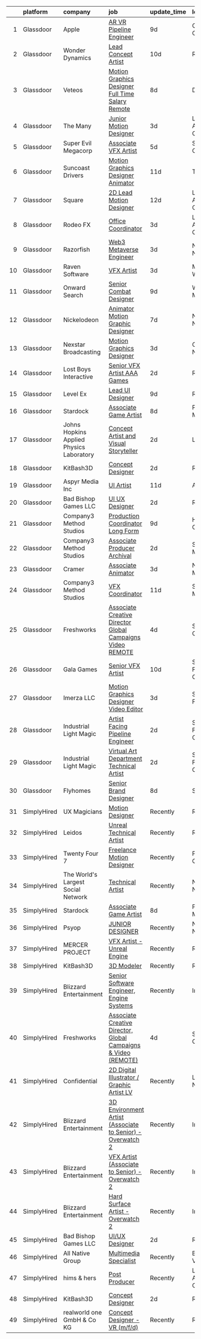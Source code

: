 

|    | platform    | company                                  | job                                                                                                                                                                                                                                                                                                                                                                                                                                                                                                                                                                                                                                                                                                                                                                                                                                                                                                                                                                                                                                                                                                                                                                                                                                                                                                                                                                      | update_time   | location          |
|---:|:------------|:-----------------------------------------|:-------------------------------------------------------------------------------------------------------------------------------------------------------------------------------------------------------------------------------------------------------------------------------------------------------------------------------------------------------------------------------------------------------------------------------------------------------------------------------------------------------------------------------------------------------------------------------------------------------------------------------------------------------------------------------------------------------------------------------------------------------------------------------------------------------------------------------------------------------------------------------------------------------------------------------------------------------------------------------------------------------------------------------------------------------------------------------------------------------------------------------------------------------------------------------------------------------------------------------------------------------------------------------------------------------------------------------------------------------------------------|:--------------|:------------------|
|  1 | Glassdoor   | Apple                                    | [AR VR Pipeline Engineer](https://www.glassdoor.com/partner/jobListing.htm?pos=101&ao=1110586&s=58&guid=00000181e6e66eb68c41aa45e293ea18&src=GD_JOB_AD&t=SR&vt=w&cs=1_ac376b15&cb=1657436270705&jobListingId=1007972446568&cpc=9908D8D4413DBB8A&jrtk=3-0-1g7jecrs3jrov801-1g7jecrsgi9j6800-9903d7e89b77dc0a--6NYlbfkN0BvKrLyj5gPmtZO9T8euul8TCxuuKNOtzRJOomxnwSEodTz2Bc-sPZlt2Zgji_QUXEWVZWMiZmYmKSy3wQ7FLJvGu9aVboPlPi7AnS5PdGfOx_xPfqCeqZwb3sN5sK4BdZ5Hs6nZeMisIfxf0uAoycRp7fBD4S6dHicStEinkhGtn2CnBGlbjypZUtKSkOtV1A4zJjJh8G6xy9BtJ0DK-AhDWLtmxRxB1zgRcwsF5-KEopOltVKA7lT2VZvBNGOMgapEECqYFp28RNb_DESKg-KsCZSK8hcnR6ulxhtMx4yEnMzPBipaLLKXierYuM_4h7V-gmq5Rt68KXIqAKpnlLvawFnXP5WGdEBKfRt8RakQWNwmgbDYMC-BnHhaLcfLoLs0HdbGAYdWoosCp9Jrg_ZicRGK87WBGZdg44aKXTfX6UiYyY_NeWbn3ag06ONzvkTTqFzuBjSz0C4Hy8bYY0o8zFITaWLTEnDCucAYgQrCvB5UFCWotu71OyVYt_WPr4IdXVursPw4noji2Qw835FKTBRUTPQDzipcnah218K8AhCTurkm17z2IUn3MHuS_Aw0V2et93cO8U7yR-q3yUWZnMVZNYt1g2Y31x5Yn_kOizgK02vhTFQSBHOTHxf5aH4O00nWlOFAuIwVvJcrz3RrA_OULURpUVp5mHfHiSjEN_vPa_7RGMAOeZ4fFCJ_EK-Lq3i2_bg5mBKONEehQ2b0u6ZuphEi9pJ-SDRJfqiqBJpLsnKmJJ9ZDLQAkef5GIAAiwn1p31ETHLlCCI27_-SHoZzUPDw7rFx5gIbhLH2PxYqsGpOvDKQKt6pa04sbR1mHgY0EKe560o8mwPEnzKZGyWObz3Fl_V5DZOe1hpSl_sqNgQBlesMxMxXT9J8h66Otllyv5tXPsnGLvO3X6lxC3LwdbCCJHQqeYYuNJ2enK9bX0_KfXyLBOmWjyEcPUNSikTzUWCKQ%3D%3D)                                | 9d            | Cupertino, CA     |
|  2 | Glassdoor   | Wonder Dynamics                          | [Lead Concept Artist](https://www.glassdoor.com/partner/jobListing.htm?pos=121&ao=1136043&s=58&guid=00000181e6e66eb68c41aa45e293ea18&src=GD_JOB_AD&t=SR&vt=w&ea=1&cs=1_1ee6fd40&cb=1657436270709&jobListingId=1007971597156&jrtk=3-0-1g7jecrs3jrov801-1g7jecrsgi9j6800-29e5f0f4bf44200e-)                                                                                                                                                                                                                                                                                                                                                                                                                                                                                                                                                                                                                                                                                                                                                                                                                                                                                                                                                                                                                                                                                | 10d           | Remote            |
|  3 | Glassdoor   | Veteos                                   | [Motion Graphics Designer  Full Time  Salary  Remote ](https://www.glassdoor.com/partner/jobListing.htm?pos=123&ao=1136043&s=58&guid=00000181e6e66eb68c41aa45e293ea18&src=GD_JOB_AD&t=SR&vt=w&ea=1&cs=1_8fb505c5&cb=1657436270709&jobListingId=1007978151719&jrtk=3-0-1g7jecrs3jrov801-1g7jecrsgi9j6800-e0056f8ede578fc3-)                                                                                                                                                                                                                                                                                                                                                                                                                                                                                                                                                                                                                                                                                                                                                                                                                                                                                                                                                                                                                                               | 8d            | Denver, CO        |
|  4 | Glassdoor   | The Many                                 | [Junior Motion Designer](https://www.glassdoor.com/partner/jobListing.htm?pos=107&ao=1136043&s=58&guid=00000181e6e66eb68c41aa45e293ea18&src=GD_JOB_AD&t=SR&vt=w&cs=1_042d8a6f&cb=1657436270707&jobListingId=1007988372593&jrtk=3-0-1g7jecrs3jrov801-1g7jecrsgi9j6800-5516b2d00f8e4e8a-)                                                                                                                                                                                                                                                                                                                                                                                                                                                                                                                                                                                                                                                                                                                                                                                                                                                                                                                                                                                                                                                                                  | 3d            | Los Angeles, CA   |
|  5 | Glassdoor   | Super Evil Megacorp                      | [Associate VFX Artist](https://www.glassdoor.com/partner/jobListing.htm?pos=116&ao=1136043&s=58&guid=00000181e6e66eb68c41aa45e293ea18&src=GD_JOB_AD&t=SR&vt=w&cs=1_bf1dd616&cb=1657436270708&jobListingId=1007982602575&jrtk=3-0-1g7jecrs3jrov801-1g7jecrsgi9j6800-5801e144a67c1d22-)                                                                                                                                                                                                                                                                                                                                                                                                                                                                                                                                                                                                                                                                                                                                                                                                                                                                                                                                                                                                                                                                                    | 5d            | San Mateo, CA     |
|  6 | Glassdoor   | Suncoast Drivers                         | [Motion Graphics Designer   Animator](https://www.glassdoor.com/partner/jobListing.htm?pos=108&ao=1136043&s=58&guid=00000181e6e66eb68c41aa45e293ea18&src=GD_JOB_AD&t=SR&vt=w&ea=1&cs=1_36aedef0&cb=1657436270707&jobListingId=1007969831950&jrtk=3-0-1g7jecrs3jrov801-1g7jecrsgi9j6800-1b83693b1783fc8e-)                                                                                                                                                                                                                                                                                                                                                                                                                                                                                                                                                                                                                                                                                                                                                                                                                                                                                                                                                                                                                                                                | 11d           | Tampa, FL         |
|  7 | Glassdoor   | Square                                   | [2D Lead Motion Designer](https://www.glassdoor.com/partner/jobListing.htm?pos=113&ao=1136043&s=58&guid=00000181e6e66eb68c41aa45e293ea18&src=GD_JOB_AD&t=SR&vt=w&cs=1_c8d3404a&cb=1657436270708&jobListingId=1007967691058&jrtk=3-0-1g7jecrs3jrov801-1g7jecrsgi9j6800-5701a8ccb851bf07-)                                                                                                                                                                                                                                                                                                                                                                                                                                                                                                                                                                                                                                                                                                                                                                                                                                                                                                                                                                                                                                                                                 | 12d           | Los Angeles, CA   |
|  8 | Glassdoor   | Rodeo FX                                 | [Office Coordinator](https://www.glassdoor.com/partner/jobListing.htm?pos=128&ao=1136043&s=58&guid=00000181e6e66eb68c41aa45e293ea18&src=GD_JOB_AD&t=SR&vt=w&ea=1&cs=1_4a6a0dd6&cb=1657436270709&jobListingId=1007988971088&jrtk=3-0-1g7jecrs3jrov801-1g7jecrsgi9j6800-a140d920125e5679-)                                                                                                                                                                                                                                                                                                                                                                                                                                                                                                                                                                                                                                                                                                                                                                                                                                                                                                                                                                                                                                                                                 | 3d            | Los Angeles, CA   |
|  9 | Glassdoor   | Razorfish                                | [Web3 Metaverse Engineer](https://www.glassdoor.com/partner/jobListing.htm?pos=130&ao=1136043&s=58&guid=00000181e6e66eb68c41aa45e293ea18&src=GD_JOB_AD&t=SR&vt=w&ea=1&cs=1_f15cddb1&cb=1657436270709&jobListingId=1007988975702&jrtk=3-0-1g7jecrs3jrov801-1g7jecrsgi9j6800-17270b81cebf40d2-)                                                                                                                                                                                                                                                                                                                                                                                                                                                                                                                                                                                                                                                                                                                                                                                                                                                                                                                                                                                                                                                                            | 3d            | New York, NY      |
| 10 | Glassdoor   | Raven Software                           | [VFX Artist](https://www.glassdoor.com/partner/jobListing.htm?pos=112&ao=1136043&s=58&guid=00000181e6e66eb68c41aa45e293ea18&src=GD_JOB_AD&t=SR&vt=w&cs=1_286cdc03&cb=1657436270708&jobListingId=1007987723811&jrtk=3-0-1g7jecrs3jrov801-1g7jecrsgi9j6800-541dbd7a88c3dc6a-)                                                                                                                                                                                                                                                                                                                                                                                                                                                                                                                                                                                                                                                                                                                                                                                                                                                                                                                                                                                                                                                                                              | 3d            | Middleton, WI     |
| 11 | Glassdoor   | Onward Search                            | [Senior Combat Designer](https://www.glassdoor.com/partner/jobListing.htm?pos=102&ao=1110586&s=58&guid=00000181e6e66eb68c41aa45e293ea18&src=GD_JOB_AD&t=SR&vt=w&cs=1_fab40f57&cb=1657436270706&jobListingId=1007972439471&cpc=654405A9B1E0A9F5&jrtk=3-0-1g7jecrs3jrov801-1g7jecrsgi9j6800-8cbed070fbd80a28--6NYlbfkN0B7YoEZZ2QAGDyEGGmBPAUWSHc1Mt3sMCn9FehKcWA3w1hdwjpEweHGJ9uPpOtWDZpvXRNrbhHrEP5JJ_q2M0aP47yi_2bf_wYILmKa40s0tHYqJyQTQi9rHGBw67q81jRpZsJpKWhkFe1wf-0scMFTKQNL0Rx8pbAI1XPjWu6pnl--ot6QxjEoqQTfvCZyJdb6uABSZ8t35Ei5ljU3x_I79pcd8eJI7jDlvUQdIFph29o_X9co1Hsa02nmDilXToli6JC08EobyTD-AYclfTW0A_CGhpVjAVDTVHTNa4c5uC92cK5swzcneBr62Ju1GfGq4FisD4srUdMU-8HzzAeFNOzcetkLWjk1E5AH7LkXJFXuBGQCPMbJdqXZNG6MXNmBDCroZRgCL5smfdCbhH09yLh19vp0RR_udRBO7AxPSFtt8d-MxLoQsLVNLQIrv7ZoYh6c_hHJEg1FSi-XsFtIIHagCh9x81CoGdX7RUP5TPx0BQBH-DH3N46aj2iFPqklt1LRA1svxfNemhP24ExEjpzgauUpm4fIES-jiS3QtX_Nq0ajtnX1BJDWNreT5HKPIl-bzBQ4xNW96LQQGmpVBGKhUmKdVXbzB126daHg3k5WhIiFJ_i8gZ3UCw3ot2LYzjGTU2nGKKRPbCSn07j3faRfJVeDvcvwdB_3NhdEj-7tfVGNGIMGqCfaf7fIatDa__cO27n3LVCYE8R2_zlDmswu7TmuMe9ouK_YuAQDiE7chFYRy7PALLcHrNBOP3AF7pnW47RGwt-NmsdGhIZhl7_pGLcg-uCBft_svKg49fGl5VZRVP6Xh31NzHXejpzvSa-5elPYSCFFmknXcjI-Eior8k5eFk1R-A-IHybptZG_XHozgQkKIPGTyl025R4QmCseJqEUmJYY1hPHauDjx1htH_1rsFyWD0W1pzvjApH0NqLGIO5iH5wl0Vg4-h-l6egvSoo1Ce2k2oYlQo2lSPm4soEURahWHbiIoi1s_A%3D%3D) | 9d            | Waltham, MA       |
| 12 | Glassdoor   | Nickelodeon                              | [Animator Motion Graphic Designer](https://www.glassdoor.com/partner/jobListing.htm?pos=105&ao=1136043&s=58&guid=00000181e6e66eb68c41aa45e293ea18&src=GD_JOB_AD&t=SR&vt=w&cs=1_95f9dd9b&cb=1657436270706&jobListingId=1007978806056&jrtk=3-0-1g7jecrs3jrov801-1g7jecrsgi9j6800-fa68167173d08f3f-)                                                                                                                                                                                                                                                                                                                                                                                                                                                                                                                                                                                                                                                                                                                                                                                                                                                                                                                                                                                                                                                                        | 7d            | New York, NY      |
| 13 | Glassdoor   | Nexstar Broadcasting                     | [Motion Graphics Designer](https://www.glassdoor.com/partner/jobListing.htm?pos=126&ao=1136043&s=58&guid=00000181e6e66eb68c41aa45e293ea18&src=GD_JOB_AD&t=SR&vt=w&cs=1_e8b0f1ed&cb=1657436270709&jobListingId=1007987890049&jrtk=3-0-1g7jecrs3jrov801-1g7jecrsgi9j6800-645467b4d0a36a75-)                                                                                                                                                                                                                                                                                                                                                                                                                                                                                                                                                                                                                                                                                                                                                                                                                                                                                                                                                                                                                                                                                | 3d            | Charlotte, NC     |
| 14 | Glassdoor   | Lost Boys Interactive                    | [Senior VFX Artist   AAA Games](https://www.glassdoor.com/partner/jobListing.htm?pos=119&ao=1136043&s=58&guid=00000181e6e66eb68c41aa45e293ea18&src=GD_JOB_AD&t=SR&vt=w&ea=1&cs=1_0a43f049&cb=1657436270709&jobListingId=1007991726271&jrtk=3-0-1g7jecrs3jrov801-1g7jecrsgi9j6800-2beb35be38b69092-)                                                                                                                                                                                                                                                                                                                                                                                                                                                                                                                                                                                                                                                                                                                                                                                                                                                                                                                                                                                                                                                                      | 2d            | Remote            |
| 15 | Glassdoor   | Level Ex                                 | [Lead UI Designer](https://www.glassdoor.com/partner/jobListing.htm?pos=117&ao=1136043&s=58&guid=00000181e6e66eb68c41aa45e293ea18&src=GD_JOB_AD&t=SR&vt=w&cs=1_57a1ecb6&cb=1657436270708&jobListingId=1007974633441&jrtk=3-0-1g7jecrs3jrov801-1g7jecrsgi9j6800-f8e1bf016c9731b0-)                                                                                                                                                                                                                                                                                                                                                                                                                                                                                                                                                                                                                                                                                                                                                                                                                                                                                                                                                                                                                                                                                        | 9d            | Remote            |
| 16 | Glassdoor   | Stardock                                 | [Associate Game Artist](https://www.glassdoor.com/partner/jobListing.htm?pos=118&ao=1136043&s=58&guid=00000181e6e66eb68c41aa45e293ea18&src=GD_JOB_AD&t=SR&vt=w&ea=1&cs=1_9de7d134&cb=1657436270708&jobListingId=1007978321333&jrtk=3-0-1g7jecrs3jrov801-1g7jecrsgi9j6800-7f25c73feaabf33d-)                                                                                                                                                                                                                                                                                                                                                                                                                                                                                                                                                                                                                                                                                                                                                                                                                                                                                                                                                                                                                                                                              | 8d            | Plymouth, MI      |
| 17 | Glassdoor   | Johns Hopkins Applied Physics Laboratory | [Concept Artist and Visual Storyteller](https://www.glassdoor.com/partner/jobListing.htm?pos=110&ao=1136043&s=58&guid=00000181e6e66eb68c41aa45e293ea18&src=GD_JOB_AD&t=SR&vt=w&cs=1_52268835&cb=1657436270707&jobListingId=1007990323575&jrtk=3-0-1g7jecrs3jrov801-1g7jecrsgi9j6800-caf3af526954e90d-)                                                                                                                                                                                                                                                                                                                                                                                                                                                                                                                                                                                                                                                                                                                                                                                                                                                                                                                                                                                                                                                                   | 2d            | Laurel, MD        |
| 18 | Glassdoor   | KitBash3D                                | [Concept Designer](https://www.glassdoor.com/partner/jobListing.htm?pos=103&ao=1136043&s=58&guid=00000181e6e66eb68c41aa45e293ea18&src=GD_JOB_AD&t=SR&vt=w&ea=1&cs=1_59aa5a08&cb=1657436270706&jobListingId=1007991297272&jrtk=3-0-1g7jecrs3jrov801-1g7jecrsgi9j6800-78377495064bd2eb-)                                                                                                                                                                                                                                                                                                                                                                                                                                                                                                                                                                                                                                                                                                                                                                                                                                                                                                                                                                                                                                                                                   | 2d            | Remote            |
| 19 | Glassdoor   | Aspyr Media  Inc                         | [UI Artist](https://www.glassdoor.com/partner/jobListing.htm?pos=120&ao=1136043&s=58&guid=00000181e6e66eb68c41aa45e293ea18&src=GD_JOB_AD&t=SR&vt=w&ea=1&cs=1_2f1669a4&cb=1657436270709&jobListingId=1007968898051&jrtk=3-0-1g7jecrs3jrov801-1g7jecrsgi9j6800-6f87abec2b5014a4-)                                                                                                                                                                                                                                                                                                                                                                                                                                                                                                                                                                                                                                                                                                                                                                                                                                                                                                                                                                                                                                                                                          | 11d           | Austin, TX        |
| 20 | Glassdoor   | Bad Bishop Games LLC                     | [UI UX Designer](https://www.glassdoor.com/partner/jobListing.htm?pos=104&ao=1136043&s=58&guid=00000181e6e66eb68c41aa45e293ea18&src=GD_JOB_AD&t=SR&vt=w&ea=1&cs=1_8518fd91&cb=1657436270706&jobListingId=1007990484309&jrtk=3-0-1g7jecrs3jrov801-1g7jecrsgi9j6800-6064c23860d93e8e-)                                                                                                                                                                                                                                                                                                                                                                                                                                                                                                                                                                                                                                                                                                                                                                                                                                                                                                                                                                                                                                                                                     | 2d            | Remote            |
| 21 | Glassdoor   | Company3 Method Studios                  | [Production Coordinator  Long Form](https://www.glassdoor.com/partner/jobListing.htm?pos=125&ao=1136043&s=58&guid=00000181e6e66eb68c41aa45e293ea18&src=GD_JOB_AD&t=SR&vt=w&ea=1&cs=1_b7ff6db6&cb=1657436270709&jobListingId=1007974818624&jrtk=3-0-1g7jecrs3jrov801-1g7jecrsgi9j6800-abe88168a225e80c-)                                                                                                                                                                                                                                                                                                                                                                                                                                                                                                                                                                                                                                                                                                                                                                                                                                                                                                                                                                                                                                                                  | 9d            | Hollywood, CA     |
| 22 | Glassdoor   | Company3 Method Studios                  | [Associate Producer  Archival](https://www.glassdoor.com/partner/jobListing.htm?pos=115&ao=1136043&s=58&guid=00000181e6e66eb68c41aa45e293ea18&src=GD_JOB_AD&t=SR&vt=w&ea=1&cs=1_4788b2e6&cb=1657436270708&jobListingId=1007991115470&jrtk=3-0-1g7jecrs3jrov801-1g7jecrsgi9j6800-5fb50d2aeeccedf3-)                                                                                                                                                                                                                                                                                                                                                                                                                                                                                                                                                                                                                                                                                                                                                                                                                                                                                                                                                                                                                                                                       | 2d            | Santa Monica, CA  |
| 23 | Glassdoor   | Cramer                                   | [Associate Animator](https://www.glassdoor.com/partner/jobListing.htm?pos=122&ao=1136043&s=58&guid=00000181e6e66eb68c41aa45e293ea18&src=GD_JOB_AD&t=SR&vt=w&ea=1&cs=1_01ce59af&cb=1657436270709&jobListingId=1007987879014&jrtk=3-0-1g7jecrs3jrov801-1g7jecrsgi9j6800-b93565d935bfe333-)                                                                                                                                                                                                                                                                                                                                                                                                                                                                                                                                                                                                                                                                                                                                                                                                                                                                                                                                                                                                                                                                                 | 3d            | Norwood, MA       |
| 24 | Glassdoor   | Company3 Method Studios                  | [VFX Coordinator](https://www.glassdoor.com/partner/jobListing.htm?pos=111&ao=1136043&s=58&guid=00000181e6e66eb68c41aa45e293ea18&src=GD_JOB_AD&t=SR&vt=w&ea=1&cs=1_5c77da5a&cb=1657436270707&jobListingId=1007969923087&jrtk=3-0-1g7jecrs3jrov801-1g7jecrsgi9j6800-b453323dd0a98030-)                                                                                                                                                                                                                                                                                                                                                                                                                                                                                                                                                                                                                                                                                                                                                                                                                                                                                                                                                                                                                                                                                    | 11d           | Santa Monica, CA  |
| 25 | Glassdoor   | Freshworks                               | [Associate Creative Director  Global Campaigns   Video  REMOTE ](https://www.glassdoor.com/partner/jobListing.htm?pos=114&ao=1136043&s=58&guid=00000181e6e66eb68c41aa45e293ea18&src=GD_JOB_AD&t=SR&vt=w&ea=1&cs=1_68d1a898&cb=1657436270708&jobListingId=1007986438175&jrtk=3-0-1g7jecrs3jrov801-1g7jecrsgi9j6800-4d6ad1209c06e99f-)                                                                                                                                                                                                                                                                                                                                                                                                                                                                                                                                                                                                                                                                                                                                                                                                                                                                                                                                                                                                                                     | 4d            | San Mateo, CA     |
| 26 | Glassdoor   | Gala Games                               | [Senior VFX Artist](https://www.glassdoor.com/partner/jobListing.htm?pos=127&ao=1136043&s=58&guid=00000181e6e66eb68c41aa45e293ea18&src=GD_JOB_AD&t=SR&vt=w&ea=1&cs=1_65450006&cb=1657436270709&jobListingId=1007971573581&jrtk=3-0-1g7jecrs3jrov801-1g7jecrsgi9j6800-27b33e62d63e93f7-)                                                                                                                                                                                                                                                                                                                                                                                                                                                                                                                                                                                                                                                                                                                                                                                                                                                                                                                                                                                                                                                                                  | 10d           | San Francisco, CA |
| 27 | Glassdoor   | Imerza  LLC                              | [Motion Graphics Designer Video Editor](https://www.glassdoor.com/partner/jobListing.htm?pos=106&ao=1136043&s=58&guid=00000181e6e66eb68c41aa45e293ea18&src=GD_JOB_AD&t=SR&vt=w&ea=1&cs=1_31cbbfbe&cb=1657436270706&jobListingId=1007987056661&jrtk=3-0-1g7jecrs3jrov801-1g7jecrsgi9j6800-b89d3df5b07892d1-)                                                                                                                                                                                                                                                                                                                                                                                                                                                                                                                                                                                                                                                                                                                                                                                                                                                                                                                                                                                                                                                              | 3d            | Sarasota, FL      |
| 28 | Glassdoor   | Industrial Light   Magic                 | [Artist Facing Pipeline Engineer](https://www.glassdoor.com/partner/jobListing.htm?pos=129&ao=1136043&s=58&guid=00000181e6e66eb68c41aa45e293ea18&src=GD_JOB_AD&t=SR&vt=w&cs=1_517e09b4&cb=1657436270709&jobListingId=1007989925036&jrtk=3-0-1g7jecrs3jrov801-1g7jecrsgi9j6800-542b487c01f99854-)                                                                                                                                                                                                                                                                                                                                                                                                                                                                                                                                                                                                                                                                                                                                                                                                                                                                                                                                                                                                                                                                         | 2d            | San Francisco, CA |
| 29 | Glassdoor   | Industrial Light   Magic                 | [Virtual Art Department Technical Artist](https://www.glassdoor.com/partner/jobListing.htm?pos=124&ao=1136043&s=58&guid=00000181e6e66eb68c41aa45e293ea18&src=GD_JOB_AD&t=SR&vt=w&cs=1_028f466f&cb=1657436270709&jobListingId=1007989925367&jrtk=3-0-1g7jecrs3jrov801-1g7jecrsgi9j6800-535a33fae180d7a9-)                                                                                                                                                                                                                                                                                                                                                                                                                                                                                                                                                                                                                                                                                                                                                                                                                                                                                                                                                                                                                                                                 | 2d            | San Francisco, CA |
| 30 | Glassdoor   | Flyhomes                                 | [Senior Brand Designer](https://www.glassdoor.com/partner/jobListing.htm?pos=109&ao=1136043&s=58&guid=00000181e6e66eb68c41aa45e293ea18&src=GD_JOB_AD&t=SR&vt=w&ea=1&cs=1_d49090d6&cb=1657436270707&jobListingId=1007977512268&jrtk=3-0-1g7jecrs3jrov801-1g7jecrsgi9j6800-8606909151e7c3fa-)                                                                                                                                                                                                                                                                                                                                                                                                                                                                                                                                                                                                                                                                                                                                                                                                                                                                                                                                                                                                                                                                              | 8d            | Seattle, WA       |
| 31 | SimplyHired | UX Magicians                             | [Motion Designer](https://www.simplyhired.com/job/QOP8DcI9WD3GktQ2RrIGO75PxLpKLJZt7zveomNp0bmNkqytawhlsQ?q=vfx+designer)                                                                                                                                                                                                                                                                                                                                                                                                                                                                                                                                                                                                                                                                                                                                                                                                                                                                                                                                                                                                                                                                                                                                                                                                                                                 | Recently      | Remote            |
| 32 | SimplyHired | Leidos                                   | [Unreal Technical Artist](https://www.simplyhired.com/job/vUjM88WNHByq9hkXVcDGaHDWJBcJwdAHwcSIeARFGUwNOCFNjopeUg?q=vfx+designer)                                                                                                                                                                                                                                                                                                                                                                                                                                                                                                                                                                                                                                                                                                                                                                                                                                                                                                                                                                                                                                                                                                                                                                                                                                         | Recently      | Reston, VA        |
| 33 | SimplyHired | Twenty Four 7                            | [Freelance Motion Designer](https://www.simplyhired.com/job/qpEL7gCEQwVdJDb2-62Fa8DesEGaEI9lBbieC7-riNE09hBWKP0vIw?q=vfx+designer)                                                                                                                                                                                                                                                                                                                                                                                                                                                                                                                                                                                                                                                                                                                                                                                                                                                                                                                                                                                                                                                                                                                                                                                                                                       | Recently      | Portland, OR      |
| 34 | SimplyHired | The World's Largest Social Network       | [Technical Artist](https://www.simplyhired.com/job/Y2FNoo1uTAcldWV6dQhjK7PuvsJN1U0ikAImFpa5s-XmibWBswR6Dg?q=vfx+designer)                                                                                                                                                                                                                                                                                                                                                                                                                                                                                                                                                                                                                                                                                                                                                                                                                                                                                                                                                                                                                                                                                                                                                                                                                                                | Recently      | New York, NY      |
| 35 | SimplyHired | Stardock                                 | [Associate Game Artist](https://www.simplyhired.com/job/W7qNp3of8cn6kTjVZneaLow7hs8i5JRkVDGdJKNTsHCTbcY2t6Cyew?q=vfx+designer)                                                                                                                                                                                                                                                                                                                                                                                                                                                                                                                                                                                                                                                                                                                                                                                                                                                                                                                                                                                                                                                                                                                                                                                                                                           | 8d            | Plymouth, MI      |
| 36 | SimplyHired | Psyop                                    | [JUNIOR DESIGNER](https://www.simplyhired.com/job/zSJ2o2OxFVF9AqKa__B93UhQBlvvf_irwOF_5c0XrRg_GvznVO0-KQ?q=vfx+designer)                                                                                                                                                                                                                                                                                                                                                                                                                                                                                                                                                                                                                                                                                                                                                                                                                                                                                                                                                                                                                                                                                                                                                                                                                                                 | Recently      | New York, NY      |
| 37 | SimplyHired | MERCER PROJECT                           | [VFX Artist - Unreal Engine](https://www.simplyhired.com/job/2oePjLPnODm44ASH_jfmm99NvQfkSOC48xk2mIXNrjRpGVBiOBzF7Q?q=vfx+designer)                                                                                                                                                                                                                                                                                                                                                                                                                                                                                                                                                                                                                                                                                                                                                                                                                                                                                                                                                                                                                                                                                                                                                                                                                                      | Recently      | Remote            |
| 38 | SimplyHired | KitBash3D                                | [3D Modeler](https://www.simplyhired.com/job/J1vV5-qf_C5x8YfKoESIGd-eUj6se-s1DxqdF4rxpYdvWsGzMz1rRw?q=vfx+designer)                                                                                                                                                                                                                                                                                                                                                                                                                                                                                                                                                                                                                                                                                                                                                                                                                                                                                                                                                                                                                                                                                                                                                                                                                                                      | Recently      | Remote            |
| 39 | SimplyHired | Blizzard Entertainment                   | [Senior Software Engineer, Engine Systems](https://www.simplyhired.com/job/tMmtCyDUxHf8JJJ5bCNONOHibfhTpYdY-nwQ76oeAkm7OrfyZhRqFg?q=vfx+designer)                                                                                                                                                                                                                                                                                                                                                                                                                                                                                                                                                                                                                                                                                                                                                                                                                                                                                                                                                                                                                                                                                                                                                                                                                        | Recently      | Irvine, CA        |
| 40 | SimplyHired | Freshworks                               | [Associate Creative Director, Global Campaigns & Video (REMOTE)](https://www.simplyhired.com/job/5ElCwH5SLy50PlDyWwa5h2ixj-Wp0aniY4EbLLyNC4fMnB1yq0hbpg?q=vfx+designer)                                                                                                                                                                                                                                                                                                                                                                                                                                                                                                                                                                                                                                                                                                                                                                                                                                                                                                                                                                                                                                                                                                                                                                                                  | 4d            | San Mateo, CA     |
| 41 | SimplyHired | Confidential                             | [2D Digital Illustrator / Graphic Artist LV](https://www.simplyhired.com/job/WR2-4KNjxgXV1vg_h0Smu4P2a7_SLarIZBzP3ysarILfdTKegejX8w?q=vfx+designer)                                                                                                                                                                                                                                                                                                                                                                                                                                                                                                                                                                                                                                                                                                                                                                                                                                                                                                                                                                                                                                                                                                                                                                                                                      | Recently      | Las Vegas, NV     |
| 42 | SimplyHired | Blizzard Entertainment                   | [3D Environment Artist (Associate to Senior) - Overwatch 2](https://www.simplyhired.com/job/pw88DtF0EULjjFMy83MMr_Hg0HBZII6DCgYGL9C12joglMD-Z-Xwnw?q=vfx+designer)                                                                                                                                                                                                                                                                                                                                                                                                                                                                                                                                                                                                                                                                                                                                                                                                                                                                                                                                                                                                                                                                                                                                                                                                       | Recently      | Irvine, CA        |
| 43 | SimplyHired | Blizzard Entertainment                   | [VFX Artist (Associate to Senior) - Overwatch 2](https://www.simplyhired.com/job/2d70J5UkkZ2YmvlvJfcaEqf0vVFEZwLt57euRMmQlk3Afx_2Q_gYzw?q=vfx+designer)                                                                                                                                                                                                                                                                                                                                                                                                                                                                                                                                                                                                                                                                                                                                                                                                                                                                                                                                                                                                                                                                                                                                                                                                                  | Recently      | Irvine, CA        |
| 44 | SimplyHired | Blizzard Entertainment                   | [Hard Surface Artist - Overwatch 2](https://www.simplyhired.com/job/6UbuxcizWm0FGl0VWvCtYyHq-2-jjcWZ_YsxRvD4XaS9M8_zOx_FMA?q=vfx+designer)                                                                                                                                                                                                                                                                                                                                                                                                                                                                                                                                                                                                                                                                                                                                                                                                                                                                                                                                                                                                                                                                                                                                                                                                                               | Recently      | Irvine, CA        |
| 45 | SimplyHired | Bad Bishop Games LLC                     | [UI/UX Designer](https://www.simplyhired.com/job/GVbxwKonhAihLrC21YlX58vf3yIH7HblHvymQYfL_hbBBYENl1JXKA?q=vfx+designer)                                                                                                                                                                                                                                                                                                                                                                                                                                                                                                                                                                                                                                                                                                                                                                                                                                                                                                                                                                                                                                                                                                                                                                                                                                                  | 2d            | Remote            |
| 46 | SimplyHired | All Native Group                         | [Multimedia Specialist](https://www.simplyhired.com/job/JGZiImbR-qNcwKe_5n8x2z613nkKyx8CCZOdh_5a9jGskXmYM49vVA?q=vfx+designer)                                                                                                                                                                                                                                                                                                                                                                                                                                                                                                                                                                                                                                                                                                                                                                                                                                                                                                                                                                                                                                                                                                                                                                                                                                           | Recently      | Blackstone, VA    |
| 47 | SimplyHired | hims & hers                              | [Post Producer](https://www.simplyhired.com/job/M6oN3cIATDSC0AvkMrYFXvZrfGDfjDVWkYylP_BG-bQrHZSlnsbnFQ?q=vfx+designer)                                                                                                                                                                                                                                                                                                                                                                                                                                                                                                                                                                                                                                                                                                                                                                                                                                                                                                                                                                                                                                                                                                                                                                                                                                                   | Recently      | Los Angeles, CA   |
| 48 | SimplyHired | KitBash3D                                | [Concept Designer](https://www.simplyhired.com/job/6RK58V9QRNPhm7KMuxGYlhUBdJx4j-xn111ezuam7_hRD9iRlS-KQQ?q=vfx+designer)                                                                                                                                                                                                                                                                                                                                                                                                                                                                                                                                                                                                                                                                                                                                                                                                                                                                                                                                                                                                                                                                                                                                                                                                                                                | 2d            | Remote            |
| 49 | SimplyHired | realworld one GmbH & Co KG               | [Concept Designer - VR (m/f/d)](https://www.simplyhired.com/job/9M9B0HjzlxbnEWwSs63j38J2jv4QAGwRz17kgQnuQPJjtHPVVTunxA?q=vfx+designer)                                                                                                                                                                                                                                                                                                                                                                                                                                                                                                                                                                                                                                                                                                                                                                                                                                                                                                                                                                                                                                                                                                                                                                                                                                   | Recently      | Remote            |